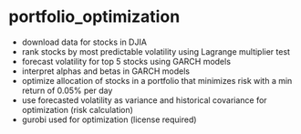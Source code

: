 # portfolio_optimization
- download data for stocks in DJIA
- rank stocks by most predictable volatility using Lagrange multiplier test
- forecast volatility for top 5 stocks using GARCH models
- interpret alphas and betas in GARCH models
- optimize allocation of stocks in a portfolio that minimizes risk with a min return of 0.05% per day
- use forecasted volatility as variance and historical covariance for optimization (risk calculation)
- gurobi used for optimization (license required)

